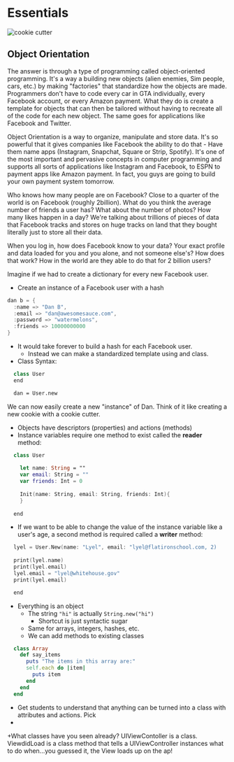# Essentials

![cookie cutter](http://stephenmatlock.com/wp-content/uploads/2013/02/Cookie_Cutter_s.jpg)

## Object Orientation
The answer is through a type of programming called object-oriented programming. It's a way a building new objects (alien enemies, Sim people, cars, etc.) by making "factories" that standardize how the objects are made. Programmers don't have to code every car in GTA individually, every Facebook account, or every Amazon payment. What they do is create a template for objects that can then be tailored without having to recreate all of the code for each new object. The same goes for applications like Facebook and Twitter.

Object Orientation is a way to organize, manipulate and store data. It's so powerful that it gives companies like Facebook the ability to do that - Have them name apps (Instagram, Snapchat, Square or Strip, Spotify). It's one of the most important and pervasive concepts in computer programming and supports all sorts of applications like Instagram and Facebook, to ESPN to payment apps like Amazon payment. In fact, you guys are going to build your own payment system tomorrow.

Who knows how many people are on Facebook? Close to a quarter of the world is on Facebook (roughly 2billion). What do you think the average number of friends a user has? What about the number of photos? How many likes happen in a day? We're talking about trillions of pieces of data that Facebook tracks and stores on huge tracks on land that they bought literally just to store all their data.

When you log in, how does Facebook know to your data? Your exact profile and data loaded for you and you alone, and not someone else's? How does that work? How in the world are they able to do that for 2 billion users?

Imagine if we had to create a dictionary for every new Facebook user.  
+ Create an instance of a Facebook user with a hash
```swift
dan b = {
  :name => "Dan B",
  :email => "dan@awesomesauce.com",
  :password => "watermelons",
  :friends => 10000000000
}
```
+ It would take forever to build a hash for each Facebook user.
  * Instead we can make a standardized template using and class.
+ Class Syntax:
```swift
  class User
  end

  dan = User.new
```
We can now easily create a new "instance" of Dan.  Think of it like creating a new cookie with a cookie cutter.  
+ Objects have descriptors (properties) and actions (methods)
+ Instance variables require one method to exist called the **reader** method:
```swift
  class User
  
    let name: String = ""
    var email: String = ""
    var friends: Int = 0
    
    Init(name: String, email: String, friends: Int){
    }
    
  end
```
+ If we want to be able to change the value of the instance variable like a user's age, a second method is required called a **writer** method:
```swift
  lyel = User.New(name: "Lyel", email: "lyel@flatironschool.com, 2)
  
  print(lyel.name)
  print(lyel.email)
  lyel.email = "lyel@whitehouse.gov"
  print(lyel.email)

  end
```

+ Everything is an object
  * The string `"hi"` is actually `String.new("hi")`
    * Shortcut is just syntactic sugar
  * Same for arrays, integers, hashes, etc.
  * We can add methods to existing classes
```ruby
  class Array
    def say_items
      puts "The items in this array are:"
      self.each do |item|
        puts item
      end
    end
  end
```





+ Get students to understand that anything can be turned into a class with attributes and actions. Pick 
+ 
+What classes have you seen already?  UIViewContoller is a class.  ViewdidLoad is a class method that tells a UIViewController instances what to do when...you guessed it, the View loads up on the ap!

